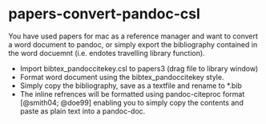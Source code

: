 # papers-convert-pandoc-csl
You have used papers for mac as a reference manager and want to convert a word document to pandoc, or simply export the bibliography contained in the word docuemnt (i.e. endotes travelling library function).

- Import bibtex_pandoccitekey.csl to papers3 (drag file to library window)
- Format word document using the bibtex_pandoccitekey style.
- Simply copy the bibliography, save as a textfile and rename to \*.bib
- The inline refrences will be formatted using pandoc-citeproc format [@smith04; @doe99] enabling you to simply copy the contents and paste as plain text into a pandoc-doc.
